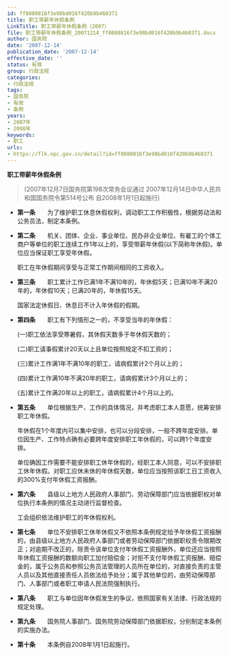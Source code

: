 ```yaml
---
id: ff8080816f3e98bd016f420b9b460371
title: 职工带薪年休假条例
LinkTitle: 职工带薪年休假条例（2007）
file: 职工带薪年休假条例_20071214_ff8080816f3e98bd016f420b9b460371.docx
author: 国务院
date: '2007-12-14'
publication_date: '2007-12-14'
effective_date: ''
status: 有效
group: 行政法规
categories:
- 行政法规
tags:
- 国务院
- 有效
- 条例
years:
- 2007年
- 2008年
keywords:
- 职工
urls:
- https://flk.npc.gov.cn/detail?id=ff8080816f3e98bd016f420b9b460371
---
```


**职工带薪年休假条例**

> (2007年12月7日国务院第198次常务会议通过 2007年12月14日中华人民共和国国务院令第514号公布 自2008年1月1日起施行)

- **第一条**　　为了维护职工休息休假权利，调动职工工作积极性，根据劳动法和公务员法，制定本条例。

- **第二条**　　机关、团体、企业、事业单位、民办非企业单位、有雇工的个体工商户等单位的职工连续工作1年以上的，享受带薪年休假(以下简称年休假)。单位应当保证职工享受年休假。

  职工在年休假期间享受与正常工作期间相同的工资收入。

- **第三条**　　职工累计工作已满1年不满10年的，年休假5天；已满10年不满20年的，年休假10天；已满20年的，年休假15天。

  国家法定休假日、休息日不计入年休假的假期。

- **第四条**　　职工有下列情形之一的，不享受当年的年休假：

  (一)职工依法享受寒暑假，其休假天数多于年休假天数的；

  (二)职工请事假累计20天以上且单位按照规定不扣工资的；

  (三)累计工作满1年不满10年的职工，请病假累计2个月以上的；

  (四)累计工作满10年不满20年的职工，请病假累计3个月以上的；

  (五)累计工作满20年以上的职工，请病假累计4个月以上的。

- **第五条**　　单位根据生产、工作的具体情况，并考虑职工本人意愿，统筹安排职工年休假。

  年休假在1个年度内可以集中安排，也可以分段安排，一般不跨年度安排。单位因生产、工作特点确有必要跨年度安排职工年休假的，可以跨1个年度安排。

  单位确因工作需要不能安排职工休年休假的，经职工本人同意，可以不安排职工休年休假。对职工应休未休的年休假天数，单位应当按照该职工日工资收入的300%支付年休假工资报酬。

- **第六条**　　县级以上地方人民政府人事部门、劳动保障部门应当依据职权对单位执行本条例的情况主动进行监督检查。

  工会组织依法维护职工的年休假权利。

- **第七条**　　单位不安排职工休年休假又不依照本条例规定给予年休假工资报酬的，由县级以上地方人民政府人事部门或者劳动保障部门依据职权责令限期改正；对逾期不改正的，除责令该单位支付年休假工资报酬外，单位还应当按照年休假工资报酬的数额向职工加付赔偿金；对拒不支付年休假工资报酬、赔偿金的，属于公务员和参照公务员法管理的人员所在单位的，对直接负责的主管人员以及其他直接责任人员依法给予处分；属于其他单位的，由劳动保障部门、人事部门或者职工申请人民法院强制执行。

- **第八条**　　职工与单位因年休假发生的争议，依照国家有关法律、行政法规的规定处理。

- **第九条**　　国务院人事部门、国务院劳动保障部门依据职权，分别制定本条例的实施办法。

- **第十条**　　本条例自2008年1月1日起施行。
